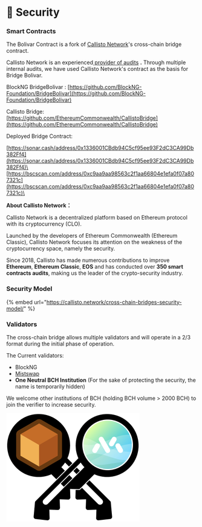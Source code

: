 # 🔐 Security

### Smart Contracts

The Bolivar Contract is a fork of [Callisto Network](https://callisto.network/)'s cross-chain bridge contract.

Callisto Network is an experienced[ provider of audits](https://callisto.network/smart-contract-audit/) **.** Through multiple internal audits, we have used Callisto Network's contract as the basis for Bridge Bolivar.



BlockNG BridgeBolivar : [https://github.com/BlockNG-Foundation/BridgeBolivar](https://github.com/BlockNG-Foundation/BridgeBolivar)

Callisto Bridge: [https://github.com/EthereumCommonwealth/CallistoBridge](https://github.com/EthereumCommonwealth/CallistoBridge)



Deployed Bridge Contract:

[https://sonar.cash/address/0x1336001CBdb94C5cf95ee93F2dC3CA99Db382Ff4](https://sonar.cash/address/0x1336001CBdb94C5cf95ee93F2dC3CA99Db382Ff4)\
[https://bscscan.com/address/0xc9aa9aa98563c2f1aa66804e1efa0f07a807321c](https://bscscan.com/address/0xc9aa9aa98563c2f1aa66804e1efa0f07a807321c)\






**About Callisto Network：**

Callisto Network is a decentralized platform based on Ethereum protocol with its cryptocurrency (CLO).

Launched by the developers of Ethereum Commonwealth (Ethereum Classic), Callisto Network focuses its attention on the weakness of the cryptocurrency space, namely the security.

Since 2018, Callisto has made numerous contributions to improve **Ethereum**, **Ethereum Classic**, **EOS** and has conducted over **350 smart contracts audits**, making us the leader of the crypto-security industry.



### Security Model

{% embed url="https://callisto.network/cross-chain-bridges-security-model/" %}

### Validators

The cross-chain bridge allows multiple validators and will operate in a 2/3 format during the initial phase of operation.&#x20;

The Current validators:

* BlockNG
* [Mistswap](https://mistswap.fi/)&#x20;
* **One Neutral BCH Institution** (For the sake of protecting the security, the name is temporarily hidden)

We welcome other institutions of BCH (holding BCH volume > 2000 BCH) to join the verifier to increase security.

![](<../../.gitbook/assets/bridge.png>)

